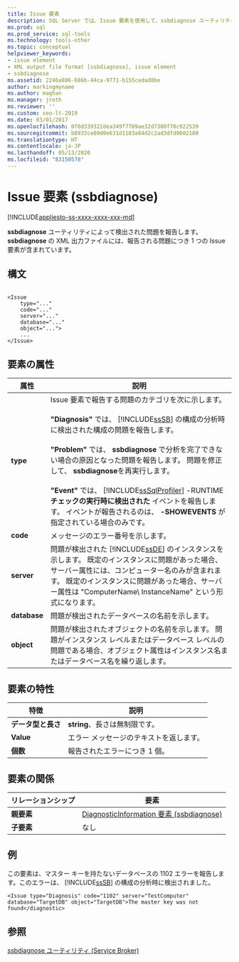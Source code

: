 ```yaml
---
title: Issue 要素
description: SQL Server では、Issue 要素を使用して、ssbdiagnose ユーティリティによって検出された問題が報告されます。 XML 出力ファイルには、報告される問題ごとに 1 つの Issue 要素が含まれています。
ms.prod: sql
ms.prod_service: sql-tools
ms.technology: tools-other
ms.topic: conceptual
helpviewer_keywords:
- issue element
- XML output file format [ssbdiagnose], issue element
- ssbdiagnose
ms.assetid: 2246a886-686b-44ca-9771-b155cedad8be
author: markingmyname
ms.author: maghan
ms.manager: jroth
ms.reviewer: ''
ms.custom: seo-lt-2019
ms.date: 03/01/2017
ms.openlocfilehash: 0f0d339322dea349f7769ae32d7380f70c922539
ms.sourcegitcommit: b8933ce09d0e631d1183a84d2c2ad3dfd0602180
ms.translationtype: HT
ms.contentlocale: ja-JP
ms.lasthandoff: 05/13/2020
ms.locfileid: "83150578"
---
```

# <a name="issue-element-ssbdiagnose"></a>Issue 要素 (ssbdiagnose)

[!INCLUDE[appliesto-ss-xxxx-xxxx-xxx-md](../../includes/appliesto-ss-xxxx-xxxx-xxx-md.md)]

**ssbdiagnose** ユーティリティによって検出された問題を報告します。 **ssbdiagnose** の XML 出力ファイルには、報告される問題につき 1 つの Issue 要素が含まれています。  
  
## <a name="syntax"></a>構文  
  
```  
  
<Issue  
    type="..."   
    code="..."   
    server="..."   
    database="..."   
    object="...">   
    ...   
</Issue>  
```  
  
## <a name="element-attributes"></a>要素の属性  
  
|属性|説明|  
|---------------|-----------------|  
|**type**|Issue 要素で報告する問題のカテゴリを次に示します。<br /><br /> **"Diagnosis"** では、 [!INCLUDE[ssSB](../../includes/sssb-md.md)] の構成の分析時に検出された構成の問題を報告します。<br /><br /> **"Problem"** では、 **ssbdiagnose** で分析を完了できない場合の原因となった問題を報告します。 問題を修正して、 **ssbdiagnose**を再実行します。<br /><br /> **"Event"** では、 [!INCLUDE[ssSqlProfiler](../../includes/sssqlprofiler-md.md)] -RUNTIME **チェックの実行時に検出された** イベントを報告します。 イベントが報告されるのは、 **-SHOWEVENTS** が指定されている場合のみです。|  
|**code**|メッセージのエラー番号を示します。|  
|**server**|問題が検出された [!INCLUDE[ssDE](../../includes/ssde-md.md)] のインスタンスを示します。 既定のインスタンスに問題があった場合、サーバー属性には、コンピューター名のみが含まれます。 既定のインスタンスに問題があった場合、サーバー属性は "ComputerName\ InstanceName" という形式になります。|  
|**database**|問題が検出されたデータベースの名前を示します。|  
|**object**|問題が検出されたオブジェクトの名前を示します。 問題がインスタンス レベルまたはデータベース レベルの問題である場合、オブジェクト属性はインスタンス名またはデータベース名を繰り返します。|  
  
## <a name="element-characteristics"></a>要素の特性  
  
|特徴|説明|  
|--------------------|-----------------|  
|**データ型と長さ**|**string**、長さは無制限です。|  
|**Value**|エラー メッセージのテキストを返します。|  
|**個数**|報告されたエラーにつき 1 個。|  
  
## <a name="element-relationships"></a>要素の関係  
  
|リレーションシップ|要素|  
|------------------|--------------|  
|**親要素**|[DiagnosticInformation 要素 &#40;ssbdiagnose&#41;](../../tools/ssbdiagnose/diagnosticinformation-element-ssbdiagnose.md)|  
|**子要素**|なし|  
  
## <a name="example"></a>例  
 この要素は、マスター キーを持たないデータベースの 1102 エラーを報告します。このエラーは、 [!INCLUDE[ssSB](../../includes/sssb-md.md)] の構成の分析時に検出されました。  
  
```  
<Issue type="Diagnosis" code="1102" server="TestComputer" database="TargetDB" object="TargetDB">The master key was not found</diagnostic>  
```  
  
## <a name="see-also"></a>参照  
 [ssbdiagnose ユーティリティ &#40;Service Broker&#41;](../../tools/ssbdiagnose/ssbdiagnose-utility-service-broker.md)  
  
  
